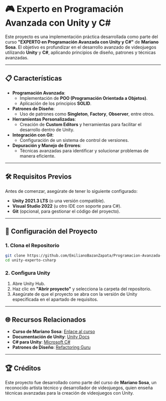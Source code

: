 
# 🎮 Experto en Programación Avanzada con Unity y C#

Este proyecto es una implementación práctica desarrollada como parte del curso **"EXPERTO en Programación Avanzada con Unity y C#"** de **Mariano Sosa**. El objetivo es profundizar en el desarrollo avanzado de videojuegos utilizando **Unity** y **C#**, aplicando principios de diseño, patrones y técnicas avanzadas.

---

## 📋 Características
- **Programación Avanzada**:
  - Implementación de **POO (Programación Orientada a Objetos)**.
  - Aplicación de los principios **SOLID**.
- **Patrones de Diseño**:
  - Uso de patrones como **Singleton**, **Factory**, **Observer**, entre otros.
- **Herramientas Personalizadas**:
  - Creación de **Custom Editors** y herramientas para facilitar el desarrollo dentro de Unity.
- **Integración con Git**:
  - Configuración de un sistema de control de versiones.
- **Depuración y Manejo de Errores**:
  - Técnicas avanzadas para identificar y solucionar problemas de manera eficiente.

---

## 🛠️ Requisitos Previos
Antes de comenzar, asegúrate de tener lo siguiente configurado:
- **Unity 2021.3 LTS** (o una versión compatible).
- **Visual Studio 2022** (u otro IDE con soporte para C#).
- **Git** (opcional, para gestionar el código del proyecto).

---

## 🚀 Configuración del Proyecto

### **1. Clona el Repositorio**
```bash
git clone https://github.com/EmilianoBazanZapata/Programacion-Avanzada-con-Unity-y-CSharp.git
cd unity-experto-csharp
```

### **2. Configura Unity**
1. Abre Unity Hub.
2. Haz clic en **"Abrir proyecto"** y selecciona la carpeta del repositorio.
3. Asegúrate de que el proyecto se abra con la versión de Unity especificada en el apartado de requisitos.

---

## 🌐 Recursos Relacionados
- **Curso de Mariano Sosa**: [Enlace al curso](https://www.udemy.com/course/mariano-experto-programacion-videojuegos-unity-csharp-master-c/)
- **Documentación de Unity**: [Unity Docs](https://docs.unity3d.com/)
- **C# para Unity**: [Microsoft C#](https://learn.microsoft.com/es-es/dotnet/csharp/)
- **Patrones de Diseño**: [Refactoring Guru](https://refactoring.guru/es/design-patterns)

---

## 🏆 Créditos
Este proyecto fue desarrollado como parte del curso de **Mariano Sosa**, un reconocido artista técnico y desarrollador de videojuegos, quien enseña técnicas avanzadas para la creación de videojuegos con Unity.

